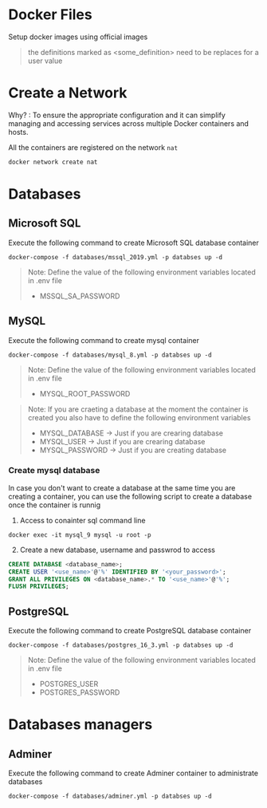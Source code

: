 # Docker Files
Setup docker images using official images

> the definitions marked as <some_definition> need to be replaces for a user value

# Create a Network

Why? : To ensure the appropriate configuration and it can simplify managing and accessing services across multiple Docker containers and hosts.

All the containers are registered on the network `nat`
```bash
docker network create nat
```

# Databases 

## Microsoft SQL

Execute the following command to create Microsoft SQL database container

```
docker-compose -f databases/mssql_2019.yml -p databses up -d
```
> Note: Define the value of the following environment variables located in .env file
> -  MSSQL_SA_PASSWORD

## MySQL

Execute the following command to create mysql container

```
docker-compose -f databases/mysql_8.yml -p databses up -d
```

> Note: Define the value of the following environment variables located in .env file
> - MYSQL_ROOT_PASSWORD

> Note: If you are craeting a database at the moment the container is created you also have to define the following environment variables
> - MYSQL_DATABASE -> Just if you are crearing database 
> - MYSQL_USER -> Just if you are crearing database 
> - MYSQL_PASSWORD -> Just if you are creating database 


### Create mysql database

In case you don't want to create a database at the same time you are creating a container, you can use the following script to create a database once the container is runnig

1. Access to conainter sql command line

```
docker exec -it mysql_9 mysql -u root -p 
```
2. Create a new database, username and passwrod to access

```sql
CREATE DATABASE <database_name>;
CREATE USER '<use_name>'@'%' IDENTIFIED BY '<your_password>';
GRANT ALL PRIVILEGES ON <database_name>.* TO '<use_name>'@'%';
FLUSH PRIVILEGES;
```

## PostgreSQL

Execute the following command to create PostgreSQL database container

```
docker-compose -f databases/postgres_16_3.yml -p databses up -d
```

> Note: Define the value of the following environment variables located in .env file
> - POSTGRES_USER
> - POSTGRES_PASSWORD

# Databases managers

##  Adminer 

Execute the following command to create Adminer container to administrate databases

```
docker-compose -f databases/adminer.yml -p databses up -d
```